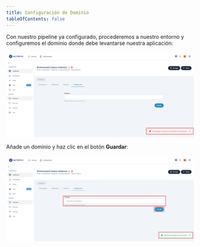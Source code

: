 ```yaml
---
title: Configuración de Dominio
tableOfContents: false
---
```


Con nuestro pipeline ya configurado, procederemos a nuestro entorno y configuremos el dominio donde debe levantarse nuestra aplicación:
<br></br>
<a href="/src/content/docs/img/how-to/pasos-para-levantar-app/conf-dominio/dominio-vacio.png" target="_blank">
    <img src="/src/content/docs/img/how-to/pasos-para-levantar-app/conf-dominio/dominio-vacio.png" alt="dominio vacio">
</a>

Añade un dominio y haz clic en el botón **Guardar**:
<br></br>
<a href="/src/content/docs/img/how-to/pasos-para-levantar-app/conf-dominio/dominio.png" target="_blank">
    <img src="/src/content/docs/img/how-to/pasos-para-levantar-app/conf-dominio/dominio.png" alt="dominio">
</a>